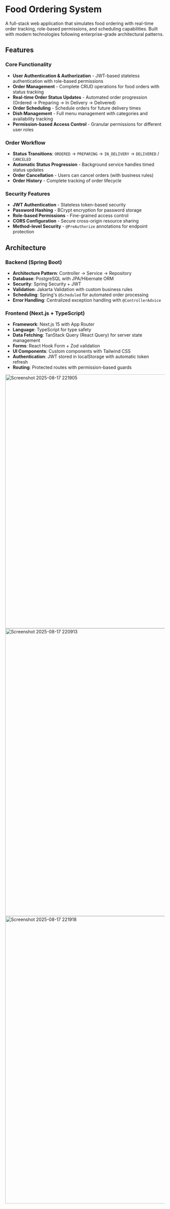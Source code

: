 # Food Ordering System

A full-stack web application that simulates food ordering with real-time order tracking, role-based permissions, and scheduling capabilities. Built with modern technologies following enterprise-grade architectural patterns.

## Features

### Core Functionality
- **User Authentication & Authorization** - JWT-based stateless authentication with role-based permissions
- **Order Management** - Complete CRUD operations for food orders with status tracking
- **Real-time Order Status Updates** - Automated order progression (Ordered → Preparing → In Delivery → Delivered)
- **Order Scheduling** - Schedule orders for future delivery times
- **Dish Management** - Full menu management with categories and availability tracking
- **Permission-based Access Control** - Granular permissions for different user roles

### Order Workflow
- **Status Transitions**: `ORDERED` → `PREPARING` → `IN_DELIVERY` → `DELIVERED` / `CANCELED`
- **Automatic Status Progression** - Background service handles timed status updates
- **Order Cancellation** - Users can cancel orders (with business rules)
- **Order History** - Complete tracking of order lifecycle

### Security Features
- **JWT Authentication** - Stateless token-based security
- **Password Hashing** - BCrypt encryption for password storage
- **Role-based Permissions** - Fine-grained access control
- **CORS Configuration** - Secure cross-origin resource sharing
- **Method-level Security** - `@PreAuthorize` annotations for endpoint protection

##  Architecture

### Backend (Spring Boot)
- **Architecture Pattern**: Controller → Service → Repository
- **Database**: PostgreSQL with JPA/Hibernate ORM
- **Security**: Spring Security + JWT
- **Validation**: Jakarta Validation with custom business rules
- **Scheduling**: Spring's `@Scheduled` for automated order processing
- **Error Handling**: Centralized exception handling with `@ControllerAdvice`

### Frontend (Next.js + TypeScript)
- **Framework**: Next.js 15 with App Router
- **Language**: TypeScript for type safety
- **Data Fetching**: TanStack Query (React Query) for server state management
- **Forms**: React Hook Form + Zod validation
- **UI Components**: Custom components with Tailwind CSS
- **Authentication**: JWT stored in localStorage with automatic token refresh
- **Routing**: Protected routes with permission-based guards

<img width="1013" height="801" alt="Screenshot 2025-08-17 221905" src="https://github.com/user-attachments/assets/7e041f58-141e-46e4-9398-06417b68ac8a" />
<img width="1591" height="908" alt="Screenshot 2025-08-17 220913" src="https://github.com/user-attachments/assets/52fa12ec-898f-4cb3-864c-51f9522e0a51" />
<img width="1059" height="907" alt="Screenshot 2025-08-17 221918" src="https://github.com/user-attachments/assets/6a7d0a67-aca9-44f0-ba95-2d9c5a03d612" />
